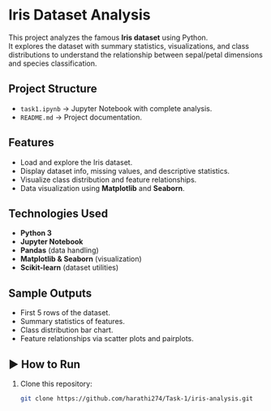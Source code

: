 # Iris Dataset Analysis

This project analyzes the famous **Iris dataset** using Python.  
It explores the dataset with summary statistics, visualizations, and class distributions to understand the relationship between sepal/petal dimensions and species classification.

## Project Structure
- `task1.ipynb` → Jupyter Notebook with complete analysis.
- `README.md` → Project documentation.

## Features
- Load and explore the Iris dataset.
- Display dataset info, missing values, and descriptive statistics.
- Visualize class distribution and feature relationships.
- Data visualization using **Matplotlib** and **Seaborn**.

##  Technologies Used
- **Python 3**
- **Jupyter Notebook**
- **Pandas** (data handling)
- **Matplotlib & Seaborn** (visualization)
- **Scikit-learn** (dataset utilities)

##  Sample Outputs
- First 5 rows of the dataset.
- Summary statistics of features.
- Class distribution bar chart.
- Feature relationships via scatter plots and pairplots.

## ▶ How to Run
1. Clone this repository:
   ```bash
   git clone https://github.com/harathi274/Task-1/iris-analysis.git
